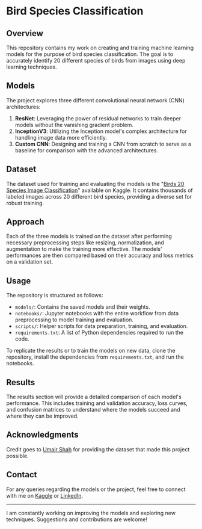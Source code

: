 # Bird Species Classification

## Overview
This repository contains my work on creating and training machine learning models for the purpose of bird species classification. The goal is to accurately identify 20 different species of birds from images using deep learning techniques.

## Models
The project explores three different convolutional neural network (CNN) architectures:

1. **ResNet**: Leveraging the power of residual networks to train deeper models without the vanishing gradient problem.
2. **InceptionV3**: Utilizing the Inception model's complex architecture for handling image data more efficiently.
3. **Custom CNN**: Designing and training a CNN from scratch to serve as a baseline for comparison with the advanced architectures.

## Dataset
The dataset used for training and evaluating the models is the "[Birds 20 Species Image Classification](https://www.kaggle.com/datasets/umairshahpirzada/birds-20-species-image-classification)" available on Kaggle. It contains thousands of labeled images across 20 different bird species, providing a diverse set for robust training.

## Approach
Each of the three models is trained on the dataset after performing necessary preprocessing steps like resizing, normalization, and augmentation to make the training more effective. The models' performances are then compared based on their accuracy and loss metrics on a validation set.

## Usage
The repository is structured as follows:

- `models/`: Contains the saved models and their weights.
- `notebooks/`: Jupyter notebooks with the entire workflow from data preprocessing to model training and evaluation.
- `scripts/`: Helper scripts for data preparation, training, and evaluation.
- `requirements.txt`: A list of Python dependencies required to run the code.

To replicate the results or to train the models on new data, clone the repository, install the dependencies from `requirements.txt`, and run the notebooks.

## Results
The results section will provide a detailed comparison of each model's performance. This includes training and validation accuracy, loss curves, and confusion matrices to understand where the models succeed and where they can be improved.

## Acknowledgments
Credit goes to [Umair Shah](https://www.kaggle.com/umairshahpirzada) for providing the dataset that made this project possible.

## Contact
For any queries regarding the models or the project, feel free to connect with me on [Kaggle](<Your-Kaggle-Profile-URL>) or [LinkedIn](<Your-LinkedIn-Profile-URL>).

---

I am constantly working on improving the models and exploring new techniques. Suggestions and contributions are welcome!

